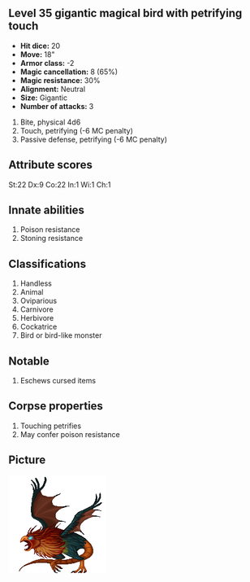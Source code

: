 ## Level 35 gigantic magical bird with petrifying touch
- **Hit dice:** 20
- **Move:** 18"
- **Armor class:** -2
- **Magic cancellation:** 8 (65%)
- **Magic resistance:** 30%
- **Alignment:** Neutral
- **Size:** Gigantic
- **Number of attacks:** 3
1. Bite, physical 4d6
2. Touch, petrifying (-6 MC penalty)
3. Passive defense, petrifying (-6 MC penalty)
## Attribute scores
St:22 Dx:9 Co:22 In:1 Wi:1 Ch:1
## Innate abilities
1. Poison resistance
2. Stoning resistance
## Classifications
1. Handless
2. Animal
3. Oviparious
4. Carnivore
5. Herbivore
6. Cockatrice
7. Bird or bird-like monster
## Notable
1. Eschews cursed items
## Corpse properties
1. Touching petrifies
2. May confer poison resistance
## Picture
![Gargantuan cockatrice](https://github.com/hyvanmielenpelit/GnollHackTileSet/blob/main/Monsters/gargantuan_cockatrice/gargantuan_cockatrice.png)

